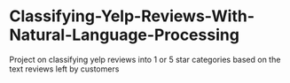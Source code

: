 # Classifying-Yelp-Reviews-With-Natural-Language-Processing
Project on classifying yelp reviews into 1 or 5 star categories based on the text reviews left by customers
